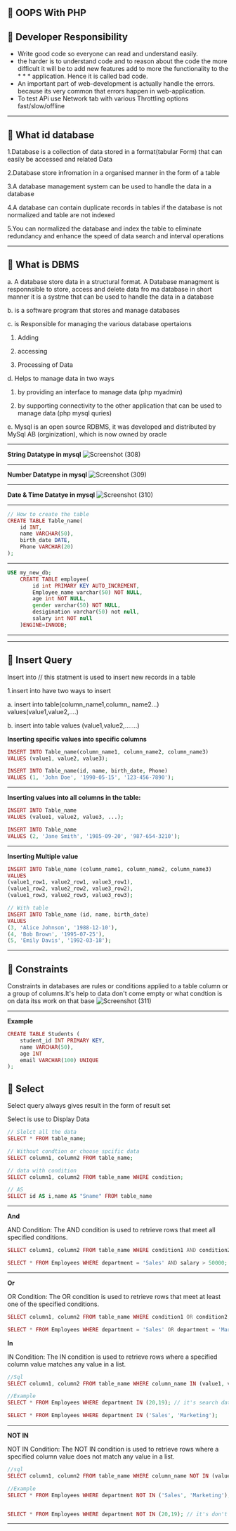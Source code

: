 ## 📔 OOPS With PHP

## 📘 Developer Responsibility
* Write good code so everyone can read and understand easily.
* the harder is to understand code and to reason about the code the more difficult it will be to add new features add to more the functionality to the * * * application. Hence it is called bad code.
* An important part of web-development is actually handle the errors. because its very common that errors happen in web-application.
* To test APi use Network tab with various Throttling options fast/slow/offline
---
## 📘 What id database

1.Database is a collection of data stored in a format(tabular Form) that can easily be accessed and related Data

2.Database store infromation in a organised manner in the form of a table 

3.A database management system can be used to handle the data in a database 

4.A database can contain duplicate records in tables if the database is not normalized and table are not indexed 

5.You can normalized the database and index the table to eliminate redundancy and enhance the speed of data search and interval operations 

---
## 📘 What is DBMS
a. A database store data in a structural format. A Database managment is responnsible to store, access and delete data fro ma database in short manner it is 	a systme that can be used to handle the data in 
a database 

b. is a software program that stores and manage databases 

c. is Responsible for managing the various database opertaions 

 1. Adding 
	
 2. accessing 

 3. Processing of Data

d. Helps to manage data in two ways 

 1. by providing an interface to manage data (php myadmin)

 2. by supporting connectivity to the other application that can be used to manage data (php mysql quries) 	
	
e. Mysql is an open source RDBMS, it was developed and distributed by MySql AB (orginization), which is now owned by oracle 	

***
**String Datatype in mysql**
 ![Screenshot (308)](https://github.com/amandavid0032/Web-Development/assets/86879390/7ef7edd8-130b-4c9f-9c29-cc5d9e69a5a4)
***
**Number Datatype  in mysql**
![Screenshot (309)](https://github.com/amandavid0032/Web-Development/assets/86879390/a634ce60-20a1-45a8-8a44-ef6f1ac11b09)
***
**Date & Time Datatye in mysql**
![Screenshot (310)](https://github.com/amandavid0032/Web-Development/assets/86879390/c1844faf-5e68-45d6-9030-de9800759630)
***
```php
// How to create the table
CREATE TABLE Table_name(
    id INT,
    name VARCHAR(50),
    birth_date DATE,
    Phone VARCHAR(20)
);
```
***
```php
USE my_new_db;
	CREATE TABLE employee(
		id int PRIMARY KEY AUTO_INCREMENT,
		Employee_name varchar(50) NOT NULL,    
		age int NOT NULL,
		gender varchar(50) NOT NULL,
		desigination varchar(50) not null,
		salary int NOT null
	)ENGINE=INNODB;
```
***
---
## 📘 Insert Query
Insert into 	// this statment is used to insert new records in a table 
	
1.insert into have two ways to insert 
	
a. insert into table(column_name1,column_ name2...) values(value1,value2,....)	
	
b. insert into table values (value1,value2,.......)

**Inserting specific values into specific columns**
```php
INSERT INTO Table_name(column_name1, column_name2, column_name3) 
VALUES (value1, value2, value3);

INSERT INTO Table_name(id, name, birth_date, Phone) 
VALUES (1, 'John Doe', '1990-05-15', '123-456-7890');
```
***
**Inserting values into all columns in the table:**
```php
INSERT INTO Table_name 
VALUES (value1, value2, value3, ...);

INSERT INTO Table_name 
VALUES (2, 'Jane Smith', '1985-09-20', '987-654-3210');

```
***
**Inserting Multiple value**
```php
INSERT INTO Table_name (column_name1, column_name2, column_name3)
VALUES 
(value1_row1, value2_row1, value3_row1),
(value1_row2, value2_row2, value3_row2),
(value1_row3, value2_row3, value3_row3);

// With table
INSERT INTO Table_name (id, name, birth_date)
VALUES 
(3, 'Alice Johnson', '1988-12-10'),
(4, 'Bob Brown', '1995-07-25'),
(5, 'Emily Davis', '1992-03-18');

```
---
## 📘 Constraints
Constraints in databases are rules or conditions applied to a table column or a group of columns.It's help to data don't come empty or what condtion is on data itss work on that base 
![Screenshot (311)](https://github.com/amandavid0032/Web-Development/assets/86879390/1ead4c19-5524-4be1-be94-a28daf15c44c)
***
**Example**
```php
CREATE TABLE Students (
    student_id INT PRIMARY KEY,
    name VARCHAR(50),
    age INT
    email VARCHAR(100) UNIQUE
);
```
## 📘 Select 
Select query always gives result in the form of result set 
	
Select is use to Display Data
```php
// Slelct all the data
SELECT * FROM table_name;

// Without condtion or choose spcific data 
SELECT column1, column2 FROM table_name;

// data with condition 
SELECT column1, column2 FROM table_name WHERE condition; 

// AS
SELECT id AS i,name AS "Sname" FROM table_name
```
***
**And**

AND Condition: The AND condition is used to retrieve rows that meet all specified conditions.
```php
SELECT column1, column2 FROM table_name WHERE condition1 AND condition2;

SELECT * FROM Employees WHERE department = 'Sales' AND salary > 50000;
```
***
**Or**

OR Condition: The OR condition is used to retrieve rows that meet at least one of the specified conditions.
```php
SELECT column1, column2 FROM table_name WHERE condition1 OR condition2;

SELECT * FROM Employees WHERE department = 'Sales' OR department = 'Marketing';
```
**In**

IN Condition: The IN condition is used to retrieve rows where a specified column value matches any value in a list.
```php
//Sql
SELECT column1, column2 FROM table_name WHERE column_name IN (value1, value2, ...);

//Example
SELECT * FROM Employees WHERE department IN (20,19); // it's search data between in this value and give only data which match this condtion

SELECT * FROM Employees WHERE department IN ('Sales', 'Marketing');

```
***
**NOT IN**

NOT IN Condition: The NOT IN condition is used to retrieve rows where a specified column value does not match any value in a list.
```php
//sql
SELECT column1, column2 FROM table_name WHERE column_name NOT IN (value1, value2, ...);

//Example
SELECT * FROM Employees WHERE department NOT IN ('Sales', 'Marketing');


SELECT * FROM Employees WHERE department NOT IN (20,19); // it's don't show data which meet this conditon
```
---
## 
